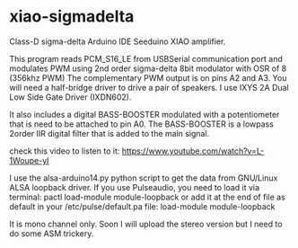 # xiao-sigmadelta
Class-D sigma-delta Arduino IDE Seeduino XIAO amplifier. 

This program reads PCM_S16_LE from USBSerial communication port
and modulates PWM using 2nd order sigma-delta 8bit modulator with OSR of 8 (356khz PWM)
The complementary PWM output is on pins A2 and A3. You will need a half-bridge driver to 
drive a pair of speakers. I use IXYS 2A Dual Low Side Gate Driver (IXDN602).

It also includes a digital BASS-BOOSTER modulated with a potentiometer that is need to be attached to pin A0.
The BASS-BOOSTER is a lowpass 2order IIR digital filter that is added to the main signal.

check this video to listen to it:
https://www.youtube.com/watch?v=L-1Woupe-yI

I use the alsa-arduino14.py python script to get the data from
GNU/Linux ALSA loopback driver. 
If you use Pulseaudio,  you need to load it via terminal:
pactl load-module module-loopback
or add it at the end of file as default in your /etc/pulse/default.pa file:
load-module module-loopback


It is mono channel only. Soon I will upload the stereo version but I need to do some ASM trickery.




